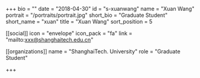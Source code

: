 +++
bio = ""
date = "2018-04-30"
id = "s-xuanwang"
name = "Xuan Wang"
portrait = "/portraits/portrait.jpg"
short_bio = "Graduate Student"
short_name = "xuan"
title = "Xuan Wang"
sort_position = 5

[[social]]
    icon = "envelope"
    icon_pack = "fa"
    link = "mailto:xxx@shanghaitech.edu.cn"

[[organizations]]
    name = "ShanghaiTech. University"
    role = "Graduate Student"

+++
